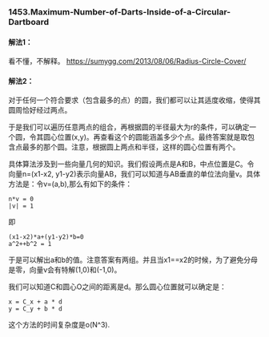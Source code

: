 ### 1453.Maximum-Number-of-Darts-Inside-of-a-Circular-Dartboard

#### 解法1：
看不懂，不解释。
https://sumygg.com/2013/08/06/Radius-Circle-Cover/

#### 解法2：
对于任何一个符合要求（包含最多的点）的圆，我们都可以让其适度收缩，使得其圆周恰好经过两点。

于是我们可以遍历任意两点的组合，再根据圆的半径最大为r的条件，可以确定一个圆，令其圆心位置(x,y)。再查看这个的圆能涵盖多少个点。最终答案就是取包含点最多的那个圆。注意，根据圆上两点和半径，这样的圆心位置有两个。

具体算法涉及到一些向量几何的知识。我们假设两点是A和B，中点位置是C。令向量n=(x1-x2, y1-y2)表示向量AB，我们可以知道与AB垂直的单位法向量v。具体方法是：令v=(a,b),那么有如下的条件：
```
n*v = 0
|v| = 1
```
即
```
(x1-x2)*a+(y1-y2)*b=0
a^2++b^2 = 1
```
于是可以解出a和b的值。注意答案有两组。并且当x1==x2的时候，为了避免分母是零，向量v会有特解(1,0)和(-1,0)。

我们可以知道C和圆心O之间的距离是d。那么圆心位置就可以确定是：
```
x = C_x + a * d
y = C_y + b * d
```
这个方法的时间复杂度是o(N^3).
